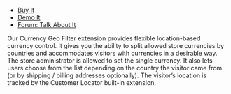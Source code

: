 
 - [Buy It](https://merchantprotocol.com/store/magento-extensions/magento-v1-0/currency-geo-filter.html)
 - [Demo It](http://demo.merchantprotocol.com/M1-currency-geo-filter)
 - [Forum: Talk About It](https://merchantprotocol.com/forums/forum/magento-plugin-forum/currency-geo-filter/)

Our Currency Geo Filter extension provides flexible location-based currency control. It gives you the ability to split allowed store currencies by countries and accommodates visitors with currencies in a desirable way. The store administrator is allowed to set the single currency. It also lets users choose from the list depending on the country the visitor came from (or by shipping / billing addresses optionally). The visitor’s location is tracked by the Customer Locator built-in extension.
